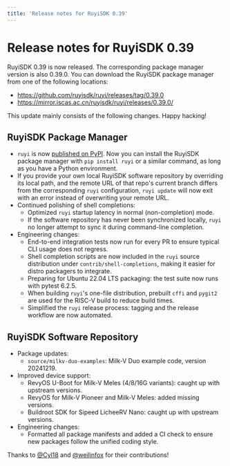 ```yaml
---
title: 'Release notes for RuyiSDK 0.39'
---
```


# Release notes for RuyiSDK 0.39

RuyiSDK 0.39 is now released. The corresponding package manager version is also 0.39.0.
You can download the RuyiSDK package manager from one of the following locations:

* https://github.com/ruyisdk/ruyi/releases/tag/0.39.0
* https://mirror.iscas.ac.cn/ruyisdk/ruyi/releases/0.39.0/

This update mainly consists of the following changes. Happy hacking!

## RuyiSDK Package Manager

* `ruyi` is now [published on PyPI](https://pypi.org/project/ruyi/). Now you can install the RuyiSDK package manager with `pip install ruyi` or a similar command, as long as you have a Python environment.
* If you provide your own local RuyiSDK software repository by overriding its local path, and the remote URL of that repo's current branch differs from the corresponding `ruyi` configuration, `ruyi update` will now exit with an error instead of overwriting your remote URL.
* Continued polishing of shell completions:
    * Optimized `ruyi` startup latency in normal (non-completion) mode.
    * If the software repository has never been synchronized locally, `ruyi` no longer attempt to sync it during command-line completion.
* Engineering changes:
    * End-to-end integration tests now run for every PR to ensure typical CLI usage does not regress.
    * Shell completion scripts are now included in the `ruyi` source distribution under `contrib/shell-completions`, making it easier for distro packagers to integrate.
    * Preparing for Ubuntu 22.04 LTS packaging: the test suite now runs with pytest 6.2.5.
    * When building `ruyi`'s one-file distribution, prebuilt `cffi` and `pygit2` are used for the RISC-V build to reduce build times.
    * Simplified the `ruyi` release process: tagging and the release workflow are now automated.

## RuyiSDK Software Repository

* Package updates:
    * `source/milkv-duo-examples`: Milk-V Duo example code, version 20241219.
* Improved device support:
    * RevyOS U-Boot for Milk-V Meles (4/8/16G variants): caught up with upstream versions.
    * RevyOS for Milk-V Pioneer and Milk-V Meles: added missing versions.
    * Buildroot SDK for Sipeed LicheeRV Nano: caught up with upstream versions.
* Engineering changes:
    * Formatted all package manifests and added a CI check to ensure new packages follow the unified coding style.

Thanks to [@Cyl18] and [@weilinfox] for their contributions!

[@Cyl18]: https://github.com/Cyl18
[@weilinfox]: https://github.com/weilinfox
